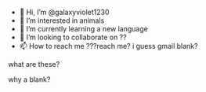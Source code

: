 - 👋 Hi, I’m @galaxyviolet1230
- 👀 I’m interested in animals
- 🌱 I’m currently learning a new language
- 💞️ I’m looking to collaborate on ??
- 📫 How to reach me ???reach me? i guess gmail
blank?
<!--- what does this mean?
galaxyviolet1230/galaxyviolet1230 is a ✨ special ✨ repository because its `README.md` (this file) appears on your GitHub profile.
You can click the Preview link to take a look at your changes.
---> what are these?
why a blank?

